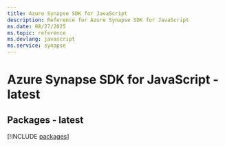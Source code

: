 ```yaml
---
title: Azure Synapse SDK for JavaScript
description: Reference for Azure Synapse SDK for JavaScript
ms.date: 08/27/2025
ms.topic: reference
ms.devlang: javascript
ms.service: synapse
---
```

# Azure Synapse SDK for JavaScript - latest
## Packages - latest
[!INCLUDE [packages](synapse-index.md)]